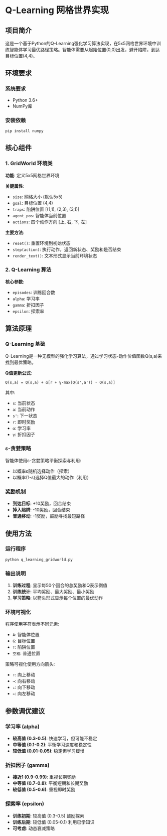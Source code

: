 # Q-Learning 网格世界实现

## 项目简介

这是一个基于Python的Q-Learning强化学习算法实现，在5x5网格世界环境中训练智能体学习最优路径策略。智能体需要从起始位置(0,0)出发，避开陷阱，到达目标位置(4,4)。

## 环境要求

### 系统要求
- Python 3.6+
- NumPy库

### 安装依赖
```bash
pip install numpy
```

## 核心组件

### 1. GridWorld 环境类

**功能**: 定义5x5网格世界环境

**关键属性**:
- `size`: 网格大小 (默认5x5)
- `goal`: 目标位置 (4,4)
- `traps`: 陷阱位置 [(1,1), (2,3), (3,1)]
- `agent_pos`: 智能体当前位置
- `actions`: 四个动作方向 [上, 右, 下, 左]

**主要方法**:
- `reset()`: 重置环境到初始状态
- `step(action)`: 执行动作，返回新状态、奖励和是否结束
- `render_text()`: 文本形式显示当前环境状态

### 2. Q-Learning 算法

**核心参数**:
- `episodes`: 训练回合数 
- `alpha`: 学习率 
- `gamma`: 折扣因子 
- `epsilon`: 探索率 

## 算法原理

### Q-Learning 基础

Q-Learning是一种无模型的强化学习算法，通过学习状态-动作价值函数Q(s,a)来找到最优策略。

**Q值更新公式**:
```
Q(s,a) = Q(s,a) + α[r + γ·max(Q(s',a')) - Q(s,a)]
```

其中:
- `s`: 当前状态
- `a`: 当前动作
- `s'`: 下一状态
- `r`: 即时奖励
- `α`: 学习率
- `γ`: 折扣因子

### ε-贪婪策略

智能体使用ε-贪婪策略平衡探索与利用:
- 以概率ε随机选择动作（探索）
- 以概率(1-ε)选择Q值最大的动作（利用）

### 奖励机制

- **到达目标**: +10奖励，回合结束
- **掉入陷阱**: -10奖励，回合结束
- **普通移动**: -1奖励，鼓励寻找最短路径

## 使用方法

### 运行程序
```bash
python q_learning_gridworld.py
```

### 输出说明

1. **训练过程**: 显示每50个回合的总奖励和Q表示例值
2. **训练统计**: 平均奖励、最大奖励、最小奖励
3. **学习策略**: 以箭头形式显示每个位置的最优动作

### 环境可视化

程序使用字符表示不同元素:
- `A`: 智能体位置
- `G`: 目标位置
- `T`: 陷阱位置
- `空格`: 普通位置

策略可视化使用方向箭头:
- `↑`: 向上移动
- `→`: 向右移动
- `↓`: 向下移动
- `←`: 向左移动

## 参数调优建议

### 学习率 (alpha)
- **较高值 (0.3-0.5)**: 快速学习，但可能不稳定
- **中等值 (0.1-0.2)**: 平衡学习速度和稳定性
- **较低值 (0.01-0.05)**: 稳定但学习缓慢

### 折扣因子 (gamma)
- **接近1 (0.9-0.99)**: 重视长期奖励
- **中等值 (0.7-0.8)**: 平衡短期和长期奖励
- **较低值 (0.5-0.6)**: 重视即时奖励

### 探索率 (epsilon)
- **训练初期**: 较高值 (0.3-0.5) 鼓励探索
- **训练后期**: 较低值 (0.05-0.1) 利用已学知识
- **可考虑**: 动态衰减策略






